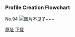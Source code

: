 ### Profile Creation Flowchart
No.94
![图片不见了~~~](https://imgs.xkcd.com/comics/profile_flowchart.jpg)

[原址](https://xkcd.com//94) [下载](https://imgs.xkcd.com/comics/profile_flowchart.jpg)

